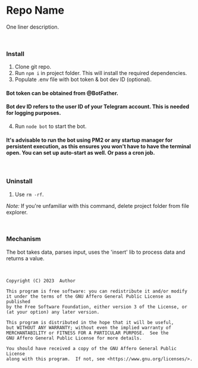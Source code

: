 # Repo Name

One liner description.

<br>

### Install

1. Clone git repo.
2. Run ```npm i``` in project folder. This will install the required dependencies.
3. Populate .env file with bot token & bot dev ID (optional).

#### Bot token can be obtained from @BotFather.

#### Bot dev ID refers to the user ID of your Telegram account. This is needed for logging purposes.

4. Run ```node bot``` to start the bot.

#### It's advisable to run the bot using PM2 or any startup manager for persistent execution, as this ensures you won't have to have the terminal open. You can set up auto-start as well. Or pass a cron job.

<br>

### Uninstall

1. Use ```rm -rf```.

*Note:* If you're unfamiliar with this command, delete project folder from file explorer.

<br>

### Mechanism

The bot takes data, parses input, uses the 'insert' lib to process data and returns a value.

<br>


    Copyright (C) 2023  Author

    This program is free software: you can redistribute it and/or modify
    it under the terms of the GNU Affero General Public License as published
    by the Free Software Foundation, either version 3 of the License, or
    (at your option) any later version.

    This program is distributed in the hope that it will be useful,
    but WITHOUT ANY WARRANTY; without even the implied warranty of
    MERCHANTABILITY or FITNESS FOR A PARTICULAR PURPOSE.  See the
    GNU Affero General Public License for more details.

    You should have received a copy of the GNU Affero General Public License
    along with this program.  If not, see <https://www.gnu.org/licenses/>.

